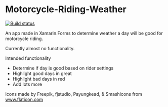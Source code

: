 # Motorcycle-Riding-Weather

[![Build status](https://build.appcenter.ms/v0.1/apps/69616412-da7c-49bb-be4d-932e68e2aab4/branches/master/badge)](https://appcenter.ms)

An app made in Xamarin.Forms to determine weather a day will be good for motorcycle riding.

Currently almost no functionality.

Intended functionality
 - Determine if day is good based on rider settings
 - Highlight good days in great
 - Highlight bad days in red
 - Add lots more


Icons made by Freepik, fjstudio, Payungkead, & Smashicons from www.flaticon.com 
